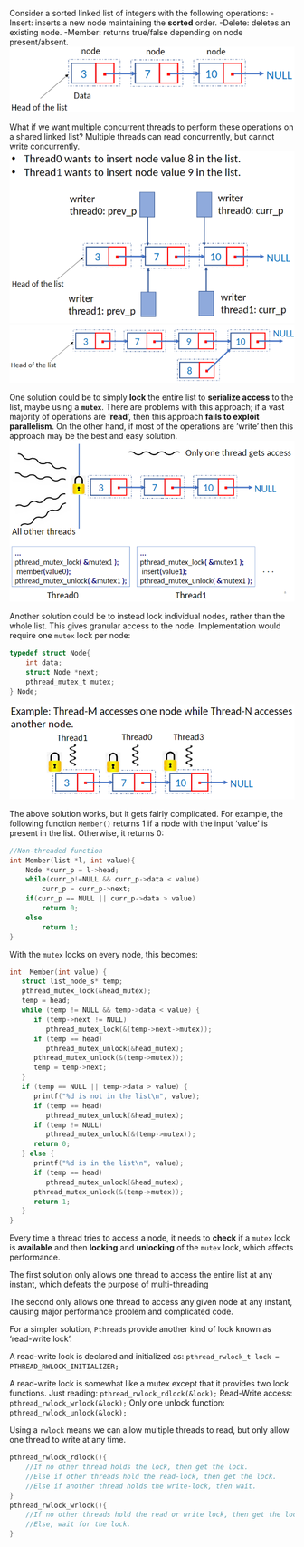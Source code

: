 Consider a sorted linked list of integers with the following operations: 
	-Insert: inserts a new node maintaining the **sorted** order. 
	-Delete: deletes an existing node. 
	-Member: returns true/false depending on node present/absent.
![](Images/Obsidian_OBWZw0aqx3.png)

What if we want multiple concurrent threads to perform these operations on a shared linked list?
Multiple threads can read concurrently, but cannot write concurrently.
![](Images/Obsidian_vsncQrfRI0.png)
![](Images/Obsidian_iocG8GOvgs.png)

One solution could be to simply **lock** the entire list to **serialize access** to the list, maybe using a **`mutex`**. There are problems with this approach; if a vast majority of operations are ‘**read**’, then this approach **fails to exploit parallelism**. On the other hand, if most of the operations are ‘write’ then this approach may be the best and easy solution.
![](Images/Obsidian_GaIWDkvK5y.png)

Another solution could be to instead lock individual nodes, rather than the whole list. This gives granular access to the node. Implementation would require one `mutex` lock per node:
```C
typedef struct Node{ 
	int data; 
	struct Node *next; 
	pthread_mutex_t mutex; 
} Node;
```
![](Images/Obsidian_y2BK1EZyqq.png)

The above solution works, but it gets fairly complicated. For example, the following function `Member()` returns 1 if a node with the input ‘value’ is present in the list. Otherwise, it returns 0:
```c
//Non-threaded function
int Member(list *l, int value){ 
	Node *curr_p = l->head; 
	while(curr_p!=NULL && curr_p->data < value) 
		curr_p = curr_p->next; 
	if(curr_p == NULL || curr_p->data > value)
		return 0; 
	else 
		return 1; 
}
```

With the `mutex` locks on every node, this becomes:
```c
int  Member(int value) {
   struct list_node_s* temp;
   pthread_mutex_lock(&head_mutex);
   temp = head;
   while (temp != NULL && temp->data < value) {
      if (temp->next != NULL) 
         pthread_mutex_lock(&(temp->next->mutex));
      if (temp == head)
         pthread_mutex_unlock(&head_mutex);
      pthread_mutex_unlock(&(temp->mutex));
      temp = temp->next;
   }
   if (temp == NULL || temp->data > value) {
      printf("%d is not in the list\n", value);
      if (temp == head)
         pthread_mutex_unlock(&head_mutex);
      if (temp != NULL) 
         pthread_mutex_unlock(&(temp->mutex));
      return 0;
   } else {
      printf("%d is in the list\n", value);
      if (temp == head)
         pthread_mutex_unlock(&head_mutex);
      pthread_mutex_unlock(&(temp->mutex));
      return 1;
   }
}
```

Every time a thread tries to access a node, it needs to **check** if a `mutex` lock is **available** and then **locking** and **unlocking** of the `mutex` lock, which affects performance.

The first solution only allows one thread to access the entire list at any instant, which defeats the purpose of multi-threading 

The second only allows one thread to access any given node at any instant, causing major performance problem and complicated code.

For a simpler solution, `Pthreads` provide another kind of lock known as ‘read-write lock’.

A read-write lock is declared and initialized as:
`pthread_rwlock_t lock = PTHREAD_RWLOCK_INITIALIZER;`

A read-write lock is somewhat like a mutex except that it provides two lock functions.
	Just reading: `pthread_rwlock_rdlock(&lock);`
	Read-Write access: `pthread_rwlock_wrlock(&lock);`
	Only one unlock function: `pthread_rwlock_unlock(&lock);`

Using a `rwlock` means we can allow multiple threads to read, but only allow one thread to write at any time. 

```c
pthread_rwlock_rdlock(){ 
	//If no other thread holds the lock, then get the lock. 
	//Else if other threads hold the read-lock, then get the lock. 
	//Else if another thread holds the write-lock, then wait. 
}
pthread_rwlock_wrlock(){ 
	//If no other threads hold the read or write lock, then get the lock. 
	//Else, wait for the lock.
}

```